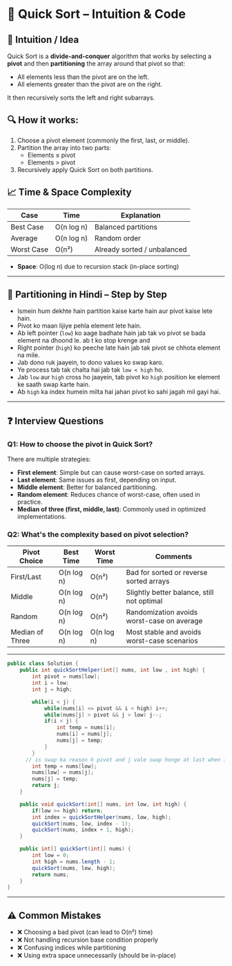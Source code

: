 # 📌 Quick Sort – Intuition & Code

## 🧠 Intuition / Idea
Quick Sort is a **divide-and-conquer** algorithm that works by selecting a **pivot** and then **partitioning** the array around that pivot so that:
- All elements less than the pivot are on the left.
- All elements greater than the pivot are on the right.

It then recursively sorts the left and right subarrays.

## 🔍 How it works:
1. Choose a pivot element (commonly the first, last, or middle).
2. Partition the array into two parts:
   - Elements ≤ pivot
   - Elements > pivot
3. Recursively apply Quick Sort on both partitions.

## 📈 Time & Space Complexity
| Case       | Time       | Explanation                     |
|------------|------------|---------------------------------|
| Best Case  | O(n log n) | Balanced partitions             |
| Average    | O(n log n) | Random order                    |
| Worst Case | O(n²)      | Already sorted / unbalanced     |

- **Space**: O(log n) due to recursion stack (in-place sorting)

---

## 🧨 Partitioning in Hindi – Step by Step

- Ismein hum dekhte hain partition kaise karte hain aur pivot kaise lete hain.
- Pivot ko maan lijiye pehla element lete hain.
- Ab left pointer (`low`) ko aage badhate hain jab tak vo pivot se bada element na dhoond le. ab t ko stop krenge and
- Right pointer (`high`) ko peeche late hain jab tak pivot se chhota element na mile.
- Jab dono ruk jaayein, to dono values ko swap karo.
- Ye process tab tak chalta hai jab tak `low < high` ho.
- Jab `low` aur `high` cross ho jaayein, tab pivot ko `high` position ke element ke saath swap karte hain.
- Ab `high` ka index humein milta hai jahan pivot ko sahi jagah mil gayi hai.

---

## ❓ Interview Questions

### Q1: **How to choose the pivot in Quick Sort?**
There are multiple strategies:
- **First element**: Simple but can cause worst-case on sorted arrays.
- **Last element**: Same issues as first, depending on input.
- **Middle element**: Better for balanced partitioning.
- **Random element**: Reduces chance of worst-case, often used in practice.
- **Median of three (first, middle, last)**: Commonly used in optimized implementations.

### Q2: **What's the complexity based on pivot selection?**
| Pivot Choice     | Best Time | Worst Time | Comments                                      |
|------------------|-----------|------------|----------------------------------------------|
| First/Last       | O(n log n)| O(n²)      | Bad for sorted or reverse sorted arrays       |
| Middle           | O(n log n)| O(n²)      | Slightly better balance, still not optimal    |
| Random           | O(n log n)| O(n²)      | Randomization avoids worst-case on average    |
| Median of Three  | O(n log n)| O(n log n) | Most stable and avoids worst-case scenarios   |

---

```java
public class Solution {
    public int quickSortHelper(int[] nums, int low , int high) {
        int pivot = nums[low];
        int i = low;
        int j = high;

        while(i < j) {
            while(nums[i] <= pivot && i < high) i++;
            while(nums[j] > pivot && j > low) j--;
            if(i < j) {
                int temp = nums[i];
                nums[i] = nums[j];
                nums[j] = temp;
            }
        }
      // is swap ka reason h pivot and j vale swap honge at last when i and j crossed
        int temp = nums[low];
        nums[low] = nums[j];
        nums[j] = temp;
        return j;
    }

    public void quickSort(int[] nums, int low, int high) {
        if(low >= high) return;
        int index = quickSortHelper(nums, low, high);
        quickSort(nums, low, index - 1);
        quickSort(nums, index + 1, high);
    }

    public int[] quickSort(int[] nums) {
        int low = 0;
        int high = nums.length - 1;
        quickSort(nums, low, high);
        return nums;
    }
}
```

---

## ⚠️ Common Mistakes
- ❌ Choosing a bad pivot (can lead to O(n²) time)
- ❌ Not handling recursion base condition properly
- ❌ Confusing indices while partitioning
- ❌ Using extra space unnecessarily (should be in-place)
